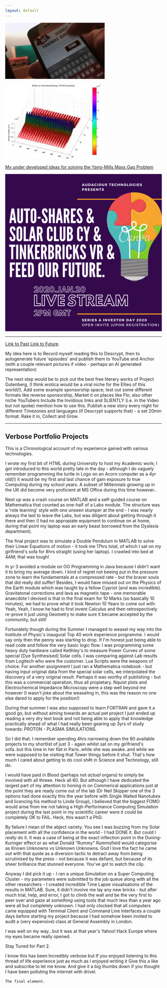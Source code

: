 ```yaml
---
layout: default
---
```


![](caption_search.gif)

![](plasma_simulation.gif)

[My under developed ideas for solving the Yang-Mills Mass Gap Problem](./yang.md)

![](./assets/img/investor_day.png)

***


[Link to Past](./past_projects.md).[Link to Future](./future_projects.html). 

My idea here is to Record myself reading this to Descrypt, then to autogenerate future 'episodes' and publish them to YouTube and Anchor (with a couple relevant pictures if video - perhaps an AI generated representation)

The next step would be to pick out the best free literary works of Project Gutenberg,
(I think erotica would be a viral niche for the Ellies of this world(!),
Add some example sponsorship space; test out some different formats like reverse sponsorship,
Market it on places like Flo; also other niche YouTubers
Include the Invidious links and SLIENTLY (i.e. in the Video but not spoke) mention how to use this.
Publish a new story every night for different Timezones and languages (if Descrypt supports that) - a set 20min format.
Rake it in, Collect and Grow.
* * *

## Verbose Portfolio Projects

This is a Chronological account of my experience gained with various technologies.

I wrote my first bit of HTML during University to host my Academic work; I got introduced to this world pretty late in the day - although I do vaguely remember programming the turtle in Logo on an Acorn computer as a 4yr old(!) it would be my first and last chance of gain exposure to true Computing during my school years. A subset of Millennials growing up in the UK did become very proficient at MS Office during this time however..

Next up was a crash course on MATLAB and a self-guided course on Mathematica that counted as one-half of a Labs module. The structure was a 'rote learning' style with one unseen stumper at the end - I was nearly always the last to leave the Labs, but was diligent about getting through it there and then (I had no appropiate equipment to continue on at home, during that point my laptop was an early beast borrowed from the Dyslexia department).

The final project was to simulate a Double Pendulum in MATLAB to solve their Linear Equations of motion - it took me 17hrs total, of which I sat on my girlfriend's sofa for 8hrs straight (using her laptop). I crawled into bed at 4AM; that was tough!

In yr 3 avoided a module on OO Programming in Java because I didn't want it to bring my average down. I kind of regret not beeing put in the pressure zone to learn the fundamentals at a compressed rate - but the braver souls that did really did suffer! Besides, I would have missed out on the Physics of the Earth module which was taught by a fellow Cypriot (and was incredible). Gravitatonal corrections and lava as magnetic tape - one memorable anaecdote I devised is that in the final exam for 10 Marks (so basically 10 minutes), we had to prove what it took Newton 10 Years to come out with. Yeah, Yeah, I know he had to first invent Calculus and then retrospectively re-prove it just using Geometry to make sure it became accepted by the community, but still!

Fortunately though during the Summer I managed to weasel my way into the Institute of Physic's inaugural Top 40 work experience programme. I would say only then the penny was starting to drop. If I'm honest just being able to read code and follow the very basic logic flow. I was programming some heavy duty hardware called Keithley's to measure Power Curves of some special [Dye Synthesised] Solar cells. I was comparing against Lab results from Logitech who were the customer. Lua Scripts were the weapons of choice. For another assignment I just ran a Mathematica notebook - but having input original data from the special solar cells, we interpolated the discovery of a very original result. Perhaps it was worthy of publishing - but this was a commercial operation, thus all propietary. Nquist plots and Electrochemical Impedance Microscopy were a step well beyond me however (I wasn't joke about the weaseling in, this was the reason no one else dared to apply for the position!)

During that summer I was also supposed to learn FORTRAN and gave it a good go, but without aiming towards an actual pet project I just ended up reading a very dry text book and not being able to apply that knowledge practically ahead of what I had really been gearing up 3yrs of study towards: PROTON - PLASMA SIMULATIONS.  

So I did that. I remember spending 4hrs narrowing down the 80 available projects to my shortlist of just 3 - again whilst sat on my girlfriend's sofa..but this time in her flat in Paris..while she was awake..and while we were supposed to be visiting that Tower thingy before it shut. That's how much I cared about getting to do cool sh#t in Science and Technology, still do.

I would have paid in Blood (perhaps not _actual_ organs) to simply be involved with all threee. Heck all 80. But although I have dedicated the largest part of my attention to honing in on Commerical applications just at the point they are ready come out of the lab (Dr Neil Skipper one of the 3 options had done exactly this the year before with Single Walled Nanotubes and licencing his method to Linde Group), I believed that the biggest FOMO would arise from me not taking a High-Performance Computing Simulation project during the last point in my scientific career were it could be completely OK to FAIL. Heck, this wasn't a PhD. 

By failure I mean of the abject variety. You see I was buzzing from my Solar placement with all the confidence in the world - I had DONE it. But could I _really_ do it. It was a case of being at the exact inflection point in the Duning-Kuringer effect or as what Donald "Rummy" Rummsfield would categorise as Known Unknowns vs Unknown Unknowns. God I love the fact he came out with that quote as a diversion tactic to detract away from being scrutinised by the press - not because it was defiant, but because of its sheer brilliance that stunned everyone. You've got to watch the clip.

Anyway I did pick it up - I ran a unique Simulation on a Super Computing Cluster - my parameters were submitted to the job queue along with all the other researchers - I created incredible Time Lapse visualisations of the results in MATLAB. Sure, it didn't involve me lay any new bricks - but after much trial, help, and error, I got to climb the wall and be the very first to peer over and gaze at *something* using tools that much less than a year ago were all but completely unknown. I had only clocked that all computers came equipped with Terminal Client and Command Line Interfaces a couple days before starting my project because I had somehow been invited to audit a (very expensive) class at General Assembly in London.

I was well on my way...but it was at that year's Yahoo! Hack Europe where my eyes became really opened.



Stay Tuned for Part 2.


I know this has been Incredibly verbose but If you enjoyed listening to this thread of life experience just as much as I enjoyed writing it Give this a like and subscribe to let me know. 
And give it a big thumbs down if you thought I have been polluting the internet with drivel.



















```
The final element.
```
